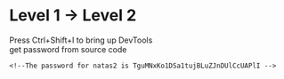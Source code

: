 # Level 1 -> Level 2  

Press Ctrl+Shift+I to bring up DevTools  
get password from source code  

```
<!--The password for natas2 is TguMNxKo1DSa1tujBLuZJnDUlCcUAPlI -->
```

